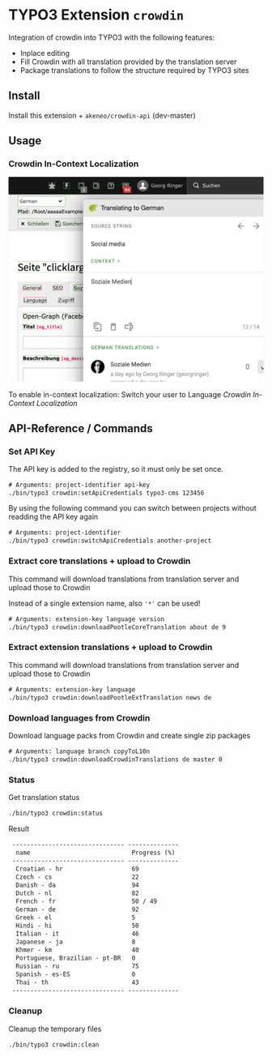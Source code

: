 # TYPO3 Extension `crowdin`

Integration of crowdin into TYPO3 with the following features:

- Inplace editing
- Fill Crowdin with all translation provided by the translation server
- Package translations to follow the structure required by TYPO3 sites

## Install

Install this extension + `akeneo/crowdin-api` (dev-master)

## Usage

### Crowdin In-Context Localization

![In-Context Localization](Resources/Public/Screenshots/crowdin-inline-localization.png)

To enable in-context localization: Switch your user to Language *Crowdin In-Context Localization*

## API-Reference / Commands

### Set API Key

The API key is added to the registry, so it must only be set once. 

```
# Arguments: project-identifier api-key
./bin/typo3 crowdin:setApiCredentials typo3-cms 123456
```

By using the following command you can switch between projects without readding the API key again

```
# Arguments: project-identifier
./bin/typo3 crowdin:switchApiCredentials another-project
```

### Extract core translations + upload to Crowdin

This command will download translations from translation server and upload those to Crowdin

Instead of a single extension name, also `'*'` can be used!

```
# Arguments: extension-key language version
./bin/typo3 crowdin:downloadPootleCoreTranslation about de 9
```

### Extract extension translations + upload to Crowdin

This command will download translations from translation server and upload those to Crowdin

```
# Arguments: extension-key language
./bin/typo3 crowdin:downloadPootleExtTranslation news de
```

### Download languages from Crowdin

Download language packs from Crowdin and create single zip packages

```
# Arguments: language branch copyToL10n
./bin/typo3 crowdin:downloadCrowdinTranslations de master 0
```

### Status

Get translation status

```bash
./bin/typo3 crowdin:status
```

Result
```
 ------------------------------- --------------
  name                            Progress (%)
 ------------------------------- --------------
  Croatian - hr                   69
  Czech - cs                      22
  Danish - da                     94
  Dutch - nl                      82
  French - fr                     50 / 49
  German - de                     92
  Greek - el                      5
  Hindi - hi                      50
  Italian - it                    46
  Japanese - ja                   8
  Khmer - km                      40
  Portuguese, Brazilian - pt-BR   0
  Russian - ru                    75
  Spanish - es-ES                 0
  Thai - th                       43
 ------------------------------- --------------
```

### Cleanup

Cleanup the temporary files

```
./bin/typo3 crowdin:clean
```

